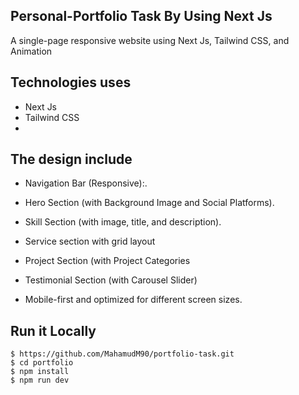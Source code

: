 ## Personal-Portfolio Task By Using Next Js

A single-page responsive website using Next Js, Tailwind CSS, and Animation

## Technologies uses
 - Next Js
 - Tailwind CSS
 - 
## The design include
 - Navigation Bar (Responsive):.

 - Hero Section (with Background Image and Social Platforms).

-  Skill Section (with image, title, and description).

-  Service section with grid layout

-  Project Section (with Project Categories

-  Testimonial Section (with Carousel Slider)

-  Mobile-first and optimized for different screen sizes.
  
  
  ## Run it Locally
```
$ https://github.com/MahamudM90/portfolio-task.git
$ cd portfolio
$ npm install
$ npm run dev
```
